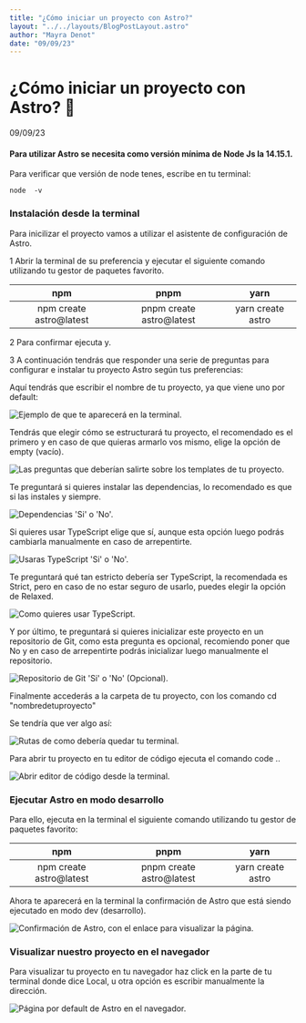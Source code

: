 ```yaml
---
title: "¿Cómo iniciar un proyecto con Astro?"
layout: "../../layouts/BlogPostLayout.astro"
author: "Mayra Denot"
date: "09/09/23"
---
```


# ¿Cómo iniciar un proyecto con Astro? 🚀

09/09/23

#### Para utilizar Astro se necesita como versión mínima de Node Js la 14.15.1.

Para verificar que versión de node tenes, escribe en tu terminal:

```
node  -v
```

### <a id="1"></a> Instalación desde la terminal

Para inicilizar el proyecto vamos a utilizar el asistente de configuración de Astro.

<span class="list">1</span> Abrir la terminal de su preferencia y ejecutar el siguiente comando utilizando tu gestor de paquetes favorito.

<span>npm</span>        | <span>pnpm</span>        | <span>yarn</span>  |
:---------------------: | :----------------------: | :----------------: |
npm create astro@latest | pnpm create astro@latest | yarn create astro  |

<span class="list">2</span> Para confirmar ejecuta <span class="strong">y</span>.

<span class="list">3</span> A continuación tendrás que responder una serie de preguntas para configurar e instalar tu proyecto Astro según tus preferencias:

Aquí tendrás que escribir el nombre de tu proyecto, ya que viene uno por default:

![Ejemplo de que te aparecerá en la terminal.](/assets/Astro1.png)

Tendrás que elegir cómo se estructurará tu proyecto, el recomendado es el primero y en caso de que quieras armarlo vos mismo, elige la opción de empty (vacío).

![Las preguntas que deberían salirte sobre los templates de tu proyecto.](/assets/Astro2.png)

Te preguntará si quieres instalar las dependencias, lo recomendado es que si las instales y siempre.

![Dependencias 'Si' o 'No'.](/assets/Astro3.png)

Si quieres usar TypeScript elige que sí, aunque esta opción luego podrás cambiarla manualmente en caso de arrepentirte.

![Usaras TypeScript 'Si' o 'No'.](/assets/Astro4.png)

Te preguntará qué tan estricto debería ser TypeScript, la recomendada es Strict, pero en caso de no estar seguro de usarlo, puedes elegir la opción de Relaxed.

![Como quieres usar TypeScript.](/assets/Astro5.png)

Y por último, te preguntará si quieres inicializar este proyecto en un repositorio de Git, como esta pregunta es opcional, recomiendo poner que No y en caso de arrepentirte podrás inicializar luego manualmente el repositorio.

![Repositorio de Git 'Si' o 'No' (Opcional).](/assets/Astro6.png)

Finalmente accederás a la carpeta de tu proyecto, con los comando cd <span class="strong">"nombredetuproyecto"</span>

Se tendría que ver algo así:

![Rutas de como debería quedar tu terminal.](/assets/Astro8.png)

Para abrir tu proyecto en tu editor de código ejecuta el comando <span class="strong">code .</span>.

![Abrir editor de código desde la terminal.](/assets/Astro7.png)

### <a id="2"></a> Ejecutar Astro en modo desarrollo

Para ello, ejecuta en la terminal el siguiente comando utilizando tu gestor de paquetes favorito:

<span>npm</span>        | <span>pnpm</span>        | <span>yarn</span>  |
:---------------------: | :----------------------: | :----------------: |
npm create astro@latest | pnpm create astro@latest | yarn create astro  |

Ahora te aparecerá en la terminal la confirmación de Astro que está siendo ejecutado en modo dev (desarrollo).

![Confirmación de Astro, con el enlace para visualizar la página.](/assets/Astro9.png)

### <a id="3"></a> Visualizar nuestro proyecto en el navegador

Para visualizar tu proyecto en tu navegador haz click en la parte de tu terminal donde dice Local, u otra opción es escribir manualmente la dirección.

![Página por default de Astro en el navegador.](/assets/Astro10.png)